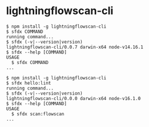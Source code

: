 lightningflowscan-cli
===================

<!-- install -->
<!-- usage -->
```sh-session
$ npm install -g lightningflowscan-cli
$ sfdx COMMAND
running command...
$ sfdx (-v|--version|version)
lightningflowscan-cli/0.0.7 darwin-x64 node-v14.16.1
$ sfdx --help [COMMAND]
USAGE
  $ sfdx COMMAND
...
```
<!-- usagestop -->
```sh-session
$ npm install -g lightningflowscan-cli
$ sfdx hello:lint
running command...
$ sfdx (-v|--version|version)
lightningflowscan-cli/0.0.0 darwin-x64 node-v16.1.0
$ sfdx --help [COMMAND]
USAGE
  $ sfdx scan:flowscan
...
```
